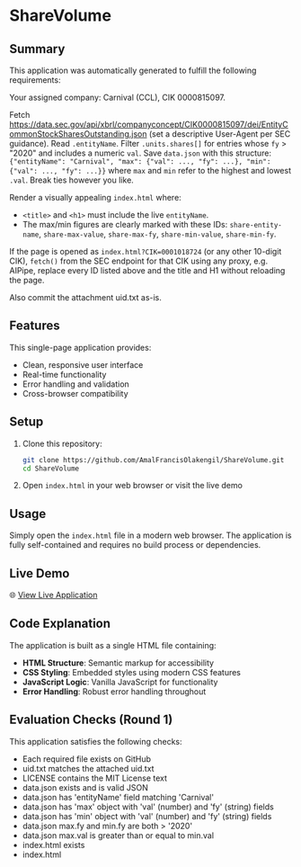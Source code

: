 # ShareVolume

## Summary

This application was automatically generated to fulfill the following requirements:

Your assigned company: Carnival (CCL), CIK 0000815097.

Fetch https://data.sec.gov/api/xbrl/companyconcept/CIK0000815097/dei/EntityCommonStockSharesOutstanding.json (set a descriptive User-Agent per SEC guidance).
Read `.entityName`. Filter `.units.shares[]` for entries whose `fy` > "2020" and
includes a numeric `val`.
Save `data.json` with this structure:
`{"entityName": "Carnival", "max": {"val": ..., "fy": ...}, "min": {"val": ..., "fy": ...}}`
where `max` and `min` refer to the highest and lowest `.val`. Break ties however you like.

Render a visually appealing `index.html` where:
- `<title>` and `<h1>` must include the live `entityName`.
- The max/min figures are clearly marked with these IDs:
  `share-entity-name`,
  `share-max-value`, `share-max-fy`,
  `share-min-value`, `share-min-fy`.

If the page is opened as `index.html?CIK=0001018724` (or any other 10-digit CIK),
`fetch()` from the SEC endpoint for that CIK using any proxy, e.g. AIPipe,
replace every ID listed above and the title and H1 without reloading the page.

Also commit the attachment uid.txt as-is.

## Features

This single-page application provides:
- Clean, responsive user interface
- Real-time functionality
- Error handling and validation
- Cross-browser compatibility

## Setup

1. Clone this repository:
   ```bash
   git clone https://github.com/AmalFrancisOlakengil/ShareVolume.git
   cd ShareVolume
   ```

2. Open `index.html` in your web browser or visit the live demo

## Usage

Simply open the `index.html` file in a modern web browser. The application is fully self-contained and requires no build process or dependencies.

## Live Demo

🌐 [View Live Application](https://AmalFrancisOlakengil.github.io/ShareVolume/)

## Code Explanation

The application is built as a single HTML file containing:

- **HTML Structure**: Semantic markup for accessibility
- **CSS Styling**: Embedded styles using modern CSS features
- **JavaScript Logic**: Vanilla JavaScript for functionality
- **Error Handling**: Robust error handling throughout

## Evaluation Checks (Round 1)

This application satisfies the following checks:

- Each required file exists on GitHub
- uid.txt matches the attached uid.txt
- LICENSE contains the MIT License text
- data.json exists and is valid JSON
- data.json has 'entityName' field matching 'Carnival'
- data.json has 'max' object with 'val' (number) and 'fy' (string) fields
- data.json has 'min' object with 'val' (number) and 'fy' (string) fields
- data.json max.fy and min.fy are both > '2020'
- data.json max.val is greater than or equal to min.val
- index.html exists
- index.html <title> contains the entityName from data.json
- index.html <h1 id='share-entity-name'> contains the entityName from data.json
- index.html contains element with id='share-max-value' displaying max.val
- index.html contains element with id='share-max-fy' displaying max.fy
- index.html contains element with id='share-min-value' displaying min.val
- index.html contains element with id='share-min-fy' displaying min.fy
- index.html fetches data.json using fetch('https://data.sec.gov/api/xbrl/companyconcept/CIK0000815097/dei/EntityCommonStockSharesOutstanding.json')
- index.html supports ?CIK= query parameter to fetch alternate company data
- index.html dynamically updates all elements when ?CIK= is provided

## License

MIT License - See LICENSE file for details

## Generated

This application was automatically generated on 2025-10-22 13:57:36 using Gemini API for LLM-assisted code generation.

---
*Last updated: Round 1 - 2025-10-22 13:57:36*
